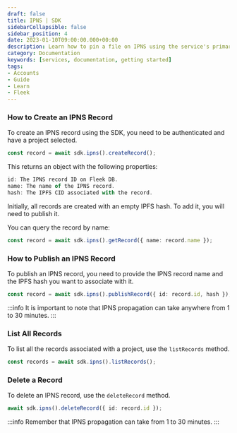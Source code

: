 ```yaml
---
draft: false
title: IPNS | SDK 
sidebarCollapsible: false
sidebar_position: 4
date: 2023-01-10T09:00:00.000+00:00
description: Learn how to pin a file on IPNS using the service's primary methods. Upload files individually, in bulk, or directly from your local system.
category: Documentation
keywords: [services, documentation, getting started]
tags:
- Accounts
- Guide
- Learn
- Fleek
---
```


### How to Create an IPNS Record

To create an IPNS record using the SDK, you need to be authenticated and have a project selected.

```typescript
const record = await sdk.ipns().createRecord();
```

This returns an object with the following properties:

```typescript
id: The IPNS record ID on Fleek DB.
name: The name of the IPNS record.
hash: The IPFS CID associated with the record.
```

Initially, all records are created with an empty IPFS hash. To add it, you will need to publish it.

You can query the record by name:

```typescript
const record = await sdk.ipns().getRecord({ name: record.name });
```

### How to Publish an IPNS Record

To publish an IPNS record, you need to provide the IPNS record name and the IPFS hash you want to associate with it.

```typescript
const record = await sdk.ipns().publishRecord({ id: record.id, hash });
```

:::info
It is important to note that IPNS propagation can take anywhere from 1 to 30 minutes.
:::

### List All Records

To list all the records associated with a project, use the `listRecords` method.

```typescript
const records = await sdk.ipns().listRecords();
```

### Delete a Record

To delete an IPNS record, use the `deleteRecord` method.

```typescript
await sdk.ipns().deleteRecord({ id: record.id });
```

:::info
Remember that IPNS propagation can take from 1 to 30 minutes.
:::
